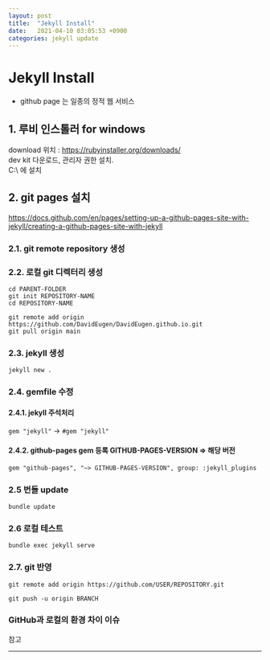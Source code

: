 ```yaml
---
layout: post
title:  "Jekyll Install"
date:   2021-04-10 03:05:53 +0900
categories: jekyll update
---
```


# Jekyll Install
* github page 는 일종의 정적 웹 서비스

## 1. 루비 인스톨러 for windows
download 위치 : https://rubyinstaller.org/downloads/   
dev kit 다운로드, 관리자 권한 설치.   
C:\ 에 설치

## 2. git pages 설치
https://docs.github.com/en/pages/setting-up-a-github-pages-site-with-jekyll/creating-a-github-pages-site-with-jekyll

### 2.1. git remote repository 생성

### 2.2. 로컬 git 디렉터리 생성 
```
cd PARENT-FOLDER
git init REPOSITORY-NAME
cd REPOSITORY-NAME

git remote add origin https://github.com/DavidEugen/DavidEugen.github.io.git
git pull origin main
```

### 2.3. jekyll 생성
```
jekyll new .
```

### 2.4. gemfile 수정
#### 2.4.1. jekyll 주석처리
``` gem "jekyll" ``` -> ```#gem "jekyll" ```

#### 2.4.2. github-pages gem 등록  GITHUB-PAGES-VERSION => 해당 버전
``` gem "github-pages", "~> GITHUB-PAGES-VERSION", group: :jekyll_plugins ```

### 2.5 번들 update
```bundle update```

### 2.6 로컬 테스트
```
bundle exec jekyll serve
```

### 2.7. git 반영 
```
git remote add origin https://github.com/USER/REPOSITORY.git

git push -u origin BRANCH
```



### GitHub과 로컬의 환경 차이 이슈



참고

---

[1]: https://fuzzysound.github.io/github-and-jekyll	"깃헙과 로컬의 환경 차이 이슈"
